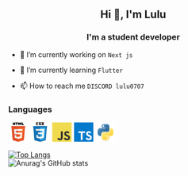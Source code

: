 <h2 align="center">Hi 👋, I'm Lulu</h2>
<h3 align="center">I'm a student developer</h3>

- 🔭 I’m currently working on `Next js`

- 🌱 I’m currently learning `Flutter`

- 📫 How to reach me `DISCORD lulu0707`

<h3 align="left">Languages</h3>
<p align="left">
<img src="https://raw.githubusercontent.com/devicons/devicon/master/icons/html5/html5-original-wordmark.svg" alt="html5" width="40" height="40"/>
<img src="https://raw.githubusercontent.com/devicons/devicon/master/icons/css3/css3-original-wordmark.svg" alt="css3" width="40" height="40"/>
<img src="https://raw.githubusercontent.com/devicons/devicon/master/icons/javascript/javascript-original.svg" alt="javascript" width="40" height="40"/>
<img src="https://raw.githubusercontent.com/devicons/devicon/master/icons/typescript/typescript-original.svg" alt="typescript" width="40" height="40"/>
<img src="https://raw.githubusercontent.com/devicons/devicon/master/icons/python/python-original.svg" alt="python" width="40" height="40"/>
</p>

[![Top Langs](https://github-readme-stats.vercel.app/api/top-langs/?username=BBugHouse&layout=compact&theme=apprentice&hide=TeX)](https://github.com/anuraghazra/github-readme-stats)
</br>
![Anurag's GitHub stats](https://github-readme-stats.vercel.app/api?username=BBugHouse&count_private=true&theme=apprentice)
